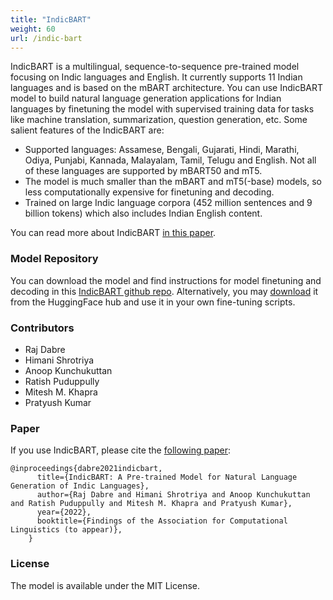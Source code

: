 ```yaml
---
title: "IndicBART"
weight: 60
url: /indic-bart
---
```


IndicBART is a multilingual,  sequence-to-sequence pre-trained model focusing on Indic languages and English. It currently supports 11 Indian languages and is based on the mBART architecture. You can use IndicBART model to build natural language generation applications for Indian languages by finetuning the model with supervised training data for tasks like machine translation, summarization, question generation, etc. Some salient features of the IndicBART are:

- Supported languages: Assamese, Bengali, Gujarati, Hindi, Marathi, Odiya, Punjabi, Kannada, Malayalam, Tamil, Telugu and English. Not all of these languages are supported by mBART50 and mT5.
- The model is much smaller than the mBART and mT5(-base) models, so less computationally expensive for finetuning and decoding.
- Trained on large Indic language corpora (452 million sentences and 9 billion tokens) which also includes Indian English content. 

You can read more about IndicBART [in this paper](https://arxiv.org/abs/2109.02903).

### Model Repository

You can download the model and find instructions for model finetuning and decoding in this [IndicBART github repo](https://github.com/AI4Bharat/indic-bart). Alternatively, you may <a href="https://huggingface.co/ai4bharat/IndicBART">download</a> it from the HuggingFace hub and use it in your own fine-tuning scripts. 

### Contributors 

- Raj Dabre 
- Himani Shrotriya
- Anoop Kunchukuttan 
- Ratish Puduppully 
- Mitesh M. Khapra  
- Pratyush Kumar

### Paper


If you use IndicBART, please cite the [following paper](https://arxiv.org/abs/2109.02903):

```
@inproceedings{dabre2021indicbart,
      title={IndicBART: A Pre-trained Model for Natural Language Generation of Indic Languages}, 
      author={Raj Dabre and Himani Shrotriya and Anoop Kunchukuttan and Ratish Puduppully and Mitesh M. Khapra and Pratyush Kumar},
      year={2022},
      booktitle={Findings of the Association for Computational Linguistics (to appear)},
    }    
```   


### License

The model is available under the MIT License.
